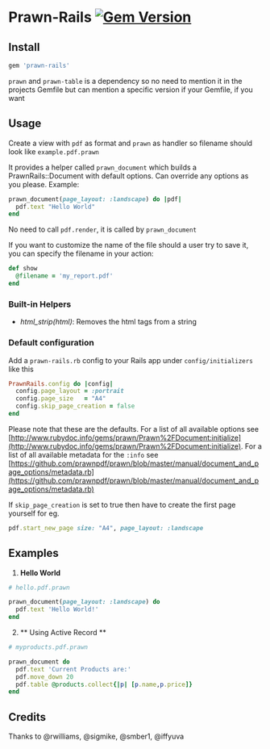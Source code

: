# Prawn-Rails [![Gem Version](https://badge.fury.io/rb/prawn-rails.svg)](http://badge.fury.io/rb/prawn-rails)

## Install
```ruby
gem 'prawn-rails'
```

`prawn` and `prawn-table` is a dependency so no need to mention it in the projects Gemfile
but can mention a specific version if your Gemfile, if you want

## Usage
Create a view with `pdf` as format and `prawn` as handler so filename should look like `example.pdf.prawn`

It provides a helper called `prawn_document` which builds a PrawnRails::Document with default options. Can override any options as you please. Example:

```ruby
prawn_document(page_layout: :landscape) do |pdf|
  pdf.text "Hello World"
end
```

No need to call `pdf.render`, it is called by `prawn_document`

If you want to customize the name of the file should a user try to save it, you can specify the filename in your action:

```ruby
def show
  @filename = 'my_report.pdf'
end
```

### Built-in Helpers
* *html_strip(html)*:
Removes the html tags from a string

### Default configuration

Add a `prawn-rails.rb` config to your Rails app under `config/initializers` like this

```ruby
PrawnRails.config do |config|
  config.page_layout = :portrait
  config.page_size   = "A4"
  config.skip_page_creation = false
end
```

Please note that these are the defaults. For a list of all available options see [http://www.rubydoc.info/gems/prawn/Prawn%2FDocument:initialize](http://www.rubydoc.info/gems/prawn/Prawn%2FDocument:initialize). For a list of all available metadata for the `:info` see [https://github.com/prawnpdf/prawn/blob/master/manual/document_and_page_options/metadata.rb](https://github.com/prawnpdf/prawn/blob/master/manual/document_and_page_options/metadata.rb) 

If `skip_page_creation` is set to true then have to create the first page yourself for eg.

```ruby
pdf.start_new_page size: "A4", page_layout: :landscape
```

## Examples

1. **Hello World**

```ruby	
# hello.pdf.prawn

prawn_document(page_layout: :landscape) do
  pdf.text 'Hello World!'
end
```

2. ** Using Active Record **

```ruby
# myproducts.pdf.prawn

prawn_document do
  pdf.text 'Current Products are:'
  pdf.move_down 20
  pdf.table @products.collect{|p| [p.name,p.price]}
end
```

## Credits

Thanks to @rwilliams, @sigmike, @smber1, @iffyuva

